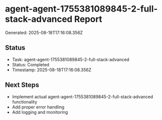 # agent-agent-1755381089845-2-full-stack-advanced Report

Generated: 2025-08-18T17:16:08.356Z

## Status
- Task: agent-agent-1755381089845-2-full-stack-advanced
- Status: Completed
- Timestamp: 2025-08-18T17:16:08.356Z

## Next Steps
- Implement actual agent-agent-1755381089845-2-full-stack-advanced functionality
- Add proper error handling
- Add logging and monitoring
